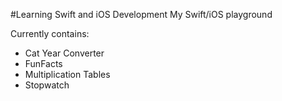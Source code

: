 #Learning Swift and iOS Development
My Swift/iOS playground

Currently contains:

* Cat Year Converter
* FunFacts
* Multiplication Tables
* Stopwatch
